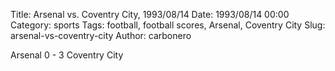 Title: Arsenal vs. Coventry City, 1993/08/14
Date: 1993/08/14 00:00
Category: sports
Tags: football, football scores, Arsenal, Coventry City
Slug: arsenal-vs-coventry-city
Author: carbonero


Arsenal 0 - 3 Coventry City
